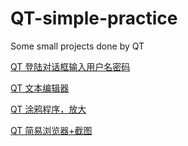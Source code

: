 # QT-simple-practice
Some small projects done by QT

[QT 登陆对话框输入用户名密码](http://leflacon.github.io/53180a5f/)

[QT 文本编辑器](http://leflacon.github.io/cf72cda3/)

[QT 涂鸦程序，放大](http://leflacon.github.io/afb3d1ef/)

[QT 简易浏览器+截图](http://leflacon.github.io/fb59c576/)
